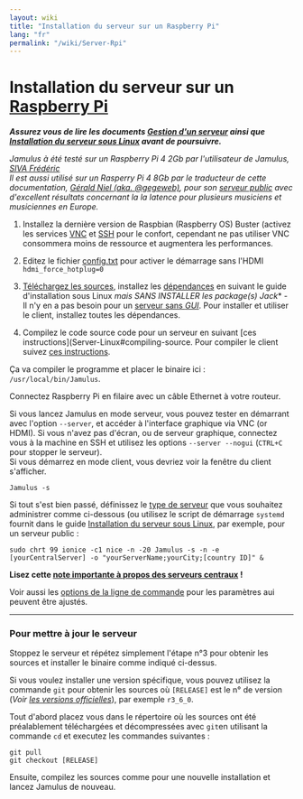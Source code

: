 ```yaml
---
layout: wiki
title: "Installation du serveur sur un Raspberry Pi"
lang: "fr"
permalink: "/wiki/Server-Rpi"
---
```


# Installation du serveur sur un [Raspberry Pi](https://www.raspberrypi.org/)

**_Assurez vous de lire les documents [Gestion d'un serveur](Running-a-Server) ainsi que [Installation du serveur sous Linux](Server-Linux) avant de poursuivre._**

_Jamulus à été testé sur un Raspberry Pi 4 2Gb par l'utilisateur de Jamulus, [SIVA Frédéric](https://sourceforge.net/u/fredsiva/profile/)  
Il est aussi utilisé sur un Rasperry Pi 4 8Gb par le traducteur de cette documentation, [Gérald Niel (aka. @gegeweb)](https://stoneartprod.xyz/@gegeweb), pour son [serveur public](https://jamulus.gegeweb.org) avec d'excellent résultats concernant la la latence pour plusieurs musiciens et musiciennes en Europe._

1. Installez la dernière version de Raspbian (Raspberry OS) Buster (activez les services [VNC](https://www.raspberrypi.org/documentation/remote-access/vnc/) et [SSH](https://www.raspberrypi.org/documentation/remote-access/ssh/README.md) pour le confort, cependant ne pas utiliser VNC consommera moins de ressource et augmentera les performances.

1. Editez le fichier [config.txt](https://www.raspberrypi.org/documentation/configuration/config-txt/) pour activer le démarrage sans l'HDMI `hdmi_force_hotplug=0`

1. [Téléchargez les sources](Installation-for-Linux#obtenir-les-sources-de-jamulus), installez les [dépendances](Installation-for-Linux#installation-des-dépendances) en suivant le guide d'installation sous Linux **mais *SANS INSTALLER** les package(s) Jack** - Il n'y en a pas besoin pour un [serveur sans _GUI_](Server-Linux#running-a-headless-server). Pour installer et utiliser le client, installez toutes les dépendances.

1. Compilez le code source code pour un serveur en suivant [ces instructions](Server-Linux#compiling-source. Pour compiler le client suivez [ces instructions](Installation-for-Linux#compiler-jamulus).

Ça va compiler le programme et placer le binaire ici : `/usr/local/bin/Jamulus`.

Connectez Raspberry Pi en filaire avec un câble Ethernet à votre routeur.

Si vous lancez Jamulus en mode serveur, vous pouvez tester en démarrant avec l'option `--server`, et accéder à l'interface graphique via VNC (or HDMI). Si vous n'avez pas d'écran, ou de serveur graphique, connectez vous à la machine en SSH et utilisez les options `--server --nogui` (`CTRL+C` pour stopper le serveur).  
Si vous démarrez en mode client, vous devriez voir la fenêtre du client s'afficher.

`Jamulus -s`

Si tout s'est bien passé, définissez le [type de serveur](Choosing-a-Server-Type) que vous souhaitez administrer comme ci-dessous (ou utilisez le script de démarrage `systemd` fournit dans le guide [Installation du serveur sous Linux](Server-Linux#création-du-script-de-démarrage), par exemple, pour un serveur public :

`sudo chrt 99 ionice -c1 nice -n -20 Jamulus -s -n -e [yourCentralServer] -o "yourServerName;yourCity;[country ID]" &`

**Lisez cette [note importante à propos des serveurs centraux](Central-Servers) !**

Voir aussi les [options de la ligne de commande](Command-Line-Options) pour les paramètres aui peuvent être ajustés.

***

### Pour mettre à jour le serveur

Stoppez le serveur et répétez simplement l'étape n°3 pour obtenir les sources et installer le binaire comme indiqué ci-dessus.

Si vous voulez installer une version spécifique, vous pouvez utilisez la commande `git` pour obtenir les sources où `[RELEASE]` est le n° de version (_Voir [les versions officielles](https://github.com/corrados/jamulus/releases)_), par exemple `r3_6_0`.

Tout d'abord placez vous dans le répertoire où les sources ont été préalablement téléchargées et décompressées avec `git`en utilisant la commande `cd` et executez les commandes suivantes :

~~~
git pull
git checkout [RELEASE]
~~~

Ensuite, compilez les sources comme pour une nouvelle installation et lancez Jamulus de nouveau.
